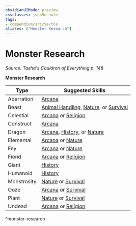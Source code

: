 ```yaml
---
obsidianUIMode: preview
cssclasses: json5e-note
tags:
- compendium/src/5e/tce
aliases: ["Monster Research"]
---
```

# Monster Research
*Source: Tasha's Cauldron of Everything p. 148* 

**Monster Research**

| Type | Suggested Skills |
|------|------------------|
| Aberration | [Arcana](/3-Mechanics/CLI/rules/skills.md#Arcana) |
| Beast | [Animal Handling](/3-Mechanics/CLI/rules/skills.md#Animal%20Handling), [Nature](/3-Mechanics/CLI/rules/skills.md#Nature), or [Survival](/3-Mechanics/CLI/rules/skills.md#Survival) |
| Celestial | [Arcana](/3-Mechanics/CLI/rules/skills.md#Arcana) or [Religion](/3-Mechanics/CLI/rules/skills.md#Religion) |
| Construct | [Arcana](/3-Mechanics/CLI/rules/skills.md#Arcana) |
| Dragon | [Arcana](/3-Mechanics/CLI/rules/skills.md#Arcana), [History](/3-Mechanics/CLI/rules/skills.md#History), or [Nature](/3-Mechanics/CLI/rules/skills.md#Nature) |
| Elemental | [Arcana](/3-Mechanics/CLI/rules/skills.md#Arcana) or [Nature](/3-Mechanics/CLI/rules/skills.md#Nature) |
| Fey | [Arcana](/3-Mechanics/CLI/rules/skills.md#Arcana) or [Nature](/3-Mechanics/CLI/rules/skills.md#Nature) |
| Fiend | [Arcana](/3-Mechanics/CLI/rules/skills.md#Arcana) or [Religion](/3-Mechanics/CLI/rules/skills.md#Religion) |
| Giant | [History](/3-Mechanics/CLI/rules/skills.md#History) |
| Humanoid | [History](/3-Mechanics/CLI/rules/skills.md#History) |
| Monstrosity | [Nature](/3-Mechanics/CLI/rules/skills.md#Nature) or [Survival](/3-Mechanics/CLI/rules/skills.md#Survival) |
| Ooze | [Arcana](/3-Mechanics/CLI/rules/skills.md#Arcana) or [Survival](/3-Mechanics/CLI/rules/skills.md#Survival) |
| Plant | [Nature](/3-Mechanics/CLI/rules/skills.md#Nature) or [Survival](/3-Mechanics/CLI/rules/skills.md#Survival) |
| Undead | [Arcana](/3-Mechanics/CLI/rules/skills.md#Arcana) or [Religion](/3-Mechanics/CLI/rules/skills.md#Religion) |
^monster-research